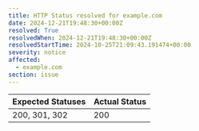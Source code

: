```yaml
---
title: HTTP Status resolved for example.com
date: 2024-12-21T19:48:30+00:00Z
resolved: True
resolvedWhen: 2024-12-21T19:48:30+00:00Z
resolvedStartTime: 2024-10-25T21:09:43.191474+00:00
severity: notice
affected:
  - example.com
section: issue
---
```


| Expected Statuses | Actual Status  |
|-------------------|----------------|
| 200, 301, 302 | 200 |
